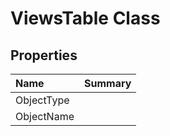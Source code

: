 # ViewsTable Class



## Properties

| Name | Summary | 
| :- | :- | 
| ObjectType |  | 
| ObjectName |  | 

